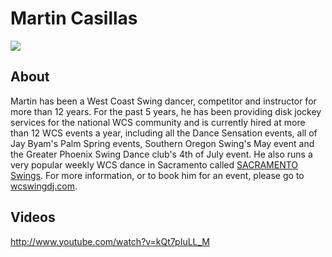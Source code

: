 # Martin Casillas
<img src="https://s1dancefest.s3.amazonaws.com/og/Martin%20Casillas.png" />

## About
Martin has been a West Coast Swing dancer, competitor and instructor for more than 12 years.  For the past 5 years, he has been providing disk jockey services for the national WCS community and is currently hired at more than 12 WCS events a year, including all the Dance Sensation events, all of Jay Byam's Palm Spring events, Southern Oregon Swing's May event and the Greater Phoenix Swing Dance club's 4th of July event.  He also runs a very popular weekly WCS dance in Sacramento called <a href="http://SACswings.com">SACRAMENTO Swings</a>. For more information, or to book him for an event, please go to <a href="wcswingdj.com">wcswingdj.com</a>.

## Videos
http://www.youtube.com/watch?v=kQt7pIuLL_M